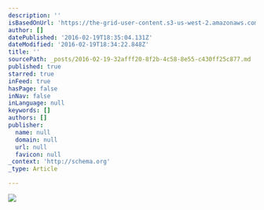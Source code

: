 ```yaml
---
description: ''
isBasedOnUrl: 'https://the-grid-user-content.s3-us-west-2.amazonaws.com/9124d75a-e31d-4f3f-b12b-e8e6b2f89d93.png'
author: []
datePublished: '2016-02-19T18:35:04.131Z'
dateModified: '2016-02-19T18:34:22.848Z'
title: ''
sourcePath: _posts/2016-02-19-32afff20-8f2b-4c58-8e55-c430ff25c877.md
published: true
starred: true
inFeed: true
hasPage: false
inNav: false
inLanguage: null
keywords: []
authors: []
publisher:
  name: null
  domain: null
  url: null
  favicon: null
_context: 'http://schema.org'
_type: Article

---
```

![](https://the-grid-user-content.s3-us-west-2.amazonaws.com/9124d75a-e31d-4f3f-b12b-e8e6b2f89d93.png)